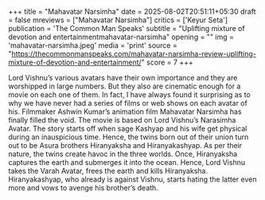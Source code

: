 +++
title = "Mahavatar Narsimha"
date = 2025-08-02T20:51:11+05:30
draft = false
mreviews = ["Mahavatar Narsimha"]
critics = ['Keyur Seta']
publication = 'The Common Man Speaks'
subtitle = "Uplifting mixture of devotion and entertainmentmahavatar-narsimha"
opening = ""
img = 'mahavatar-narsimha.jpeg'
media = 'print'
source = "https://thecommonmanspeaks.com/mahavatar-narsimha-review-uplifting-mixture-of-devotion-and-entertainment/"
score = 7
+++

Lord Vishnu’s various avatars have their own importance and they are worshipped in large numbers. But they also are cinematic enough for a movie on each one of them. In fact, I have always found it surprising as to why we have never had a series of films or web shows on each avatar of his. Filmmaker Ashwin Kumar’s animation film Mahavatar Narsimha has finally filled the void. The movie is based on Lord Vishnu’s Narasimha Avatar. The story starts off when sage Kashyap and his wife get physical during an inauspicious time. Hence, the twins born out of their union turn out to be Asura brothers Hiranyaksha and Hiranyakashyap. As per their nature, the twins create havoc in the three worlds. Once, Hiranyaksha captures the earth and submerges it into the ocean. Hence, Lord Vishnu takes the Varah Avatar, frees the earth and kills Hiranyaksha. Hiranyakashyap, who already is against Vishnu, starts hating the latter even more and vows to avenge his brother’s death.

